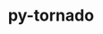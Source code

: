 ---
title: "py-tornado"
layout: cache
categories: [package, v0.20.2]
meta: {"versions": ["5.1.1", "6.2"], "compilers": ["gcc@=11.1.0"], "oss": ["ubuntu20.04"], "platforms": ["linux"], "targets": ["ppc64le", "x86_64_v3"], "stacks": ["data-vis-sdk", "e4s", "e4s-power", "root"], "num_specs": 12, "num_specs_by_stack": {"e4s-power": 4, "root": 12, "data-vis-sdk": 4, "e4s": 4}}
spec_details: [{"hash": "4hqax2vef3gjxwmhdb4qc3x6gdb3vikx", "compiler": "gcc@=11.1.0", "versions": ["6.2"], "os": "ubuntu20.04", "platform": "linux", "target": "ppc64le", "variants": ["build_system=python_pip"], "stacks": ["e4s-power", "root"], "size": "-", "tarball": "https://binaries.spack.io/releases/v0.20.2/build_cache/linux-ubuntu20.04-ppc64le/gcc-11.1.0/py-tornado-6.2/linux-ubuntu20.04-ppc64le-gcc-11.1.0-py-tornado-6.2-4hqax2vef3gjxwmhdb4qc3x6gdb3vikx.spack"}, {"hash": "hhcyd7u77i3zlv5xxfeqpxz7ggmocptp", "compiler": "gcc@=11.1.0", "versions": ["6.2"], "os": "ubuntu20.04", "platform": "linux", "target": "ppc64le", "variants": ["build_system=python_pip"], "stacks": ["e4s-power", "root"], "size": "-", "tarball": "https://binaries.spack.io/releases/v0.20.2/build_cache/linux-ubuntu20.04-ppc64le/gcc-11.1.0/py-tornado-6.2/linux-ubuntu20.04-ppc64le-gcc-11.1.0-py-tornado-6.2-hhcyd7u77i3zlv5xxfeqpxz7ggmocptp.spack"}, {"hash": "2gonwsnqrgfj53cst2eleqef4c5vrw55", "compiler": "gcc@=11.1.0", "versions": ["5.1.1"], "os": "ubuntu20.04", "platform": "linux", "target": "ppc64le", "variants": ["build_system=python_pip"], "stacks": ["e4s-power", "root"], "size": "-", "tarball": "https://binaries.spack.io/releases/v0.20.2/build_cache/linux-ubuntu20.04-ppc64le/gcc-11.1.0/py-tornado-5.1.1/linux-ubuntu20.04-ppc64le-gcc-11.1.0-py-tornado-5.1.1-2gonwsnqrgfj53cst2eleqef4c5vrw55.spack"}, {"hash": "rmjh3rnun76chnpgobgrqrlqipaauzk3", "compiler": "gcc@=11.1.0", "versions": ["6.2"], "os": "ubuntu20.04", "platform": "linux", "target": "ppc64le", "variants": ["build_system=python_pip"], "stacks": ["e4s-power", "root"], "size": "-", "tarball": "https://binaries.spack.io/releases/v0.20.2/build_cache/linux-ubuntu20.04-ppc64le/gcc-11.1.0/py-tornado-6.2/linux-ubuntu20.04-ppc64le-gcc-11.1.0-py-tornado-6.2-rmjh3rnun76chnpgobgrqrlqipaauzk3.spack"}, {"hash": "7rzf36phcopgtu4yroikio4fjbjkjlba", "compiler": "gcc@=11.1.0", "versions": ["6.2"], "os": "ubuntu20.04", "platform": "linux", "target": "x86_64_v3", "variants": ["build_system=python_pip"], "stacks": ["root", "data-vis-sdk"], "size": "-", "tarball": "https://binaries.spack.io/releases/v0.20.2/build_cache/linux-ubuntu20.04-x86_64_v3/gcc-11.1.0/py-tornado-6.2/linux-ubuntu20.04-x86_64_v3-gcc-11.1.0-py-tornado-6.2-7rzf36phcopgtu4yroikio4fjbjkjlba.spack"}, {"hash": "ku64lx2p4dcvra7wqgl43kinmxzs7u4v", "compiler": "gcc@=11.1.0", "versions": ["6.2"], "os": "ubuntu20.04", "platform": "linux", "target": "x86_64_v3", "variants": ["build_system=python_pip"], "stacks": ["root", "data-vis-sdk"], "size": "-", "tarball": "https://binaries.spack.io/releases/v0.20.2/build_cache/linux-ubuntu20.04-x86_64_v3/gcc-11.1.0/py-tornado-6.2/linux-ubuntu20.04-x86_64_v3-gcc-11.1.0-py-tornado-6.2-ku64lx2p4dcvra7wqgl43kinmxzs7u4v.spack"}, {"hash": "46ycbaudwitsfol2lxh2um5pmtbzw3cu", "compiler": "gcc@=11.1.0", "versions": ["6.2"], "os": "ubuntu20.04", "platform": "linux", "target": "x86_64_v3", "variants": ["build_system=python_pip"], "stacks": ["root", "data-vis-sdk"], "size": "-", "tarball": "https://binaries.spack.io/releases/v0.20.2/build_cache/linux-ubuntu20.04-x86_64_v3/gcc-11.1.0/py-tornado-6.2/linux-ubuntu20.04-x86_64_v3-gcc-11.1.0-py-tornado-6.2-46ycbaudwitsfol2lxh2um5pmtbzw3cu.spack"}, {"hash": "on7nos2t34yx3ak4cxetf7a7ffxu62ol", "compiler": "gcc@=11.1.0", "versions": ["6.2"], "os": "ubuntu20.04", "platform": "linux", "target": "x86_64_v3", "variants": ["build_system=python_pip"], "stacks": ["e4s", "root"], "size": "-", "tarball": "https://binaries.spack.io/releases/v0.20.2/build_cache/linux-ubuntu20.04-x86_64_v3/gcc-11.1.0/py-tornado-6.2/linux-ubuntu20.04-x86_64_v3-gcc-11.1.0-py-tornado-6.2-on7nos2t34yx3ak4cxetf7a7ffxu62ol.spack"}, {"hash": "pfstu7luhlgfjpjy364bgkkkdtvbatsy", "compiler": "gcc@=11.1.0", "versions": ["6.2"], "os": "ubuntu20.04", "platform": "linux", "target": "x86_64_v3", "variants": ["build_system=python_pip"], "stacks": ["root", "data-vis-sdk"], "size": "-", "tarball": "https://binaries.spack.io/releases/v0.20.2/build_cache/linux-ubuntu20.04-x86_64_v3/gcc-11.1.0/py-tornado-6.2/linux-ubuntu20.04-x86_64_v3-gcc-11.1.0-py-tornado-6.2-pfstu7luhlgfjpjy364bgkkkdtvbatsy.spack"}, {"hash": "jucsiyrvgyxca5guvuwwdtu2irhzek47", "compiler": "gcc@=11.1.0", "versions": ["6.2"], "os": "ubuntu20.04", "platform": "linux", "target": "x86_64_v3", "variants": ["build_system=python_pip"], "stacks": ["e4s", "root"], "size": "-", "tarball": "https://binaries.spack.io/releases/v0.20.2/build_cache/linux-ubuntu20.04-x86_64_v3/gcc-11.1.0/py-tornado-6.2/linux-ubuntu20.04-x86_64_v3-gcc-11.1.0-py-tornado-6.2-jucsiyrvgyxca5guvuwwdtu2irhzek47.spack"}, {"hash": "zuingafpo2xcfnzluay4zp7fewwa6ywy", "compiler": "gcc@=11.1.0", "versions": ["5.1.1"], "os": "ubuntu20.04", "platform": "linux", "target": "x86_64_v3", "variants": ["build_system=python_pip"], "stacks": ["e4s", "root"], "size": "-", "tarball": "https://binaries.spack.io/releases/v0.20.2/build_cache/linux-ubuntu20.04-x86_64_v3/gcc-11.1.0/py-tornado-5.1.1/linux-ubuntu20.04-x86_64_v3-gcc-11.1.0-py-tornado-5.1.1-zuingafpo2xcfnzluay4zp7fewwa6ywy.spack"}, {"hash": "z5ogxz2j4sqwhy47ivk4ssnr5fhdykic", "compiler": "gcc@=11.1.0", "versions": ["6.2"], "os": "ubuntu20.04", "platform": "linux", "target": "x86_64_v3", "variants": ["build_system=python_pip"], "stacks": ["e4s", "root"], "size": "-", "tarball": "https://binaries.spack.io/releases/v0.20.2/build_cache/linux-ubuntu20.04-x86_64_v3/gcc-11.1.0/py-tornado-6.2/linux-ubuntu20.04-x86_64_v3-gcc-11.1.0-py-tornado-6.2-z5ogxz2j4sqwhy47ivk4ssnr5fhdykic.spack"}]
---